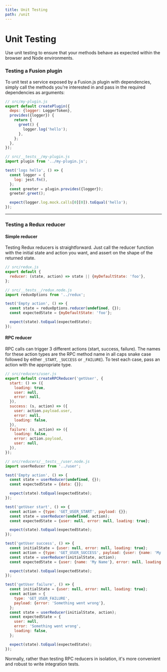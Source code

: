 ```yaml
---
title: Unit Testing
path: /unit
---
```


# Unit Testing

Use unit testing to ensure that your methods behave as expected within the browser and Node environments.

### Testing a Fusion plugin

To unit test a service exposed by a Fusion.js plugin with dependencies, simply call the methods you're interested in and pass in the required dependencies as arguments:

```js
// src/my-plugin.js
export default createPlugin({
  deps: {logger: LoggerToken},
  provides({logger}) {
    return {
      greet() {
        logger.log('hello');
      },
    };
  },
});

// src/__tests__/my-plugin.js
import plugin from '../my-plugin.js';

test('logs hello', () => {
  const logger = {
    log: jest.fn(),
  };
  const greeter = plugin.provides({logger});
  greeter.greet();

  expect(logger.log.mock.calls[0][0]).toEqual('hello');
});
```

---

### Testing a Redux reducer

#### Simple reducer

Testing Redux reducers is straightforward. Just call the reducer function with
the initial state and action you want, and assert on the shape of the returned
state.

```js
// src/redux.js
export default {
  reducer: (state, action) => state || {myDefaultState: 'foo'},
};

// src/__tests__/redux.node.js
import reduxOptions from '../redux';

test('Empty action', () => {
  const state = reduxOptions.reducer(undefined, {});
  const expectedState = {myDefaultState: 'foo'};

  expect(state).toEqual(expectedState);
});
```

#### RPC reducer

RPC calls can trigger 3 different actions (start, success, failure). The names
for these action types are the RPC method name in all caps snake case followed
by either `_START`, `_SUCCESS` or `_FAILURE`). To test each case, pass an action
with the appropriate type.

```js
// src/reducers/user.js
export default createRPCReducer('getUser', {
  start: () => ({
    loading: true,
    user: null,
    error: null,
  }),
  success: (s, action) => ({
    user: action.payload.user,
    error: null,
    loading: false,
  }),
  failure: (s, action) => ({
    loading: false,
    error: action.payload,
    user: null,
  }),
});

// src/reducers/__tests__/user.node.js
import userReducer from '../user';

test('Empty action', () => {
  const state = userReducer(undefined, {});
  const expectedState = {data: {}};

  expect(state).toEqual(expectedState);
});

test('getUser start', () => {
  const action = {type: 'GET_USER_START', payload: {}};
  const state = userReducer(undefined, action);
  const expectedState = {user: null, error: null, loading: true};

  expect(state).toEqual(expectedState);
});

test('getUser success', () => {
  const initialState = {user: null, error: null, loading: true};
  const action = {type: 'GET_USER_SUCCESS', payload: {user: {name: 'My Name'}}};
  const state = userReducer(initialState, action);
  const expectedState = {user: {name: 'My Name'}, error: null, loading: false};

  expect(state).toEqual(expectedState);
});

test('getUser failure', () => {
  const initialState = {user: null, error: null, loading: true};
  const action = {
    type: 'GET_USER_FAILURE',
    payload: {error: 'Something went wrong'},
  };
  const state = userReducer(initialState, action);
  const expectedState = {
    user: null,
    error: 'Something went wrong',
    loading: false,
  };

  expect(state).toEqual(expectedState);
});
```

Normally, rather than testing RPC reducers in isolation, it's more convenient
and robust to write integration tests.
